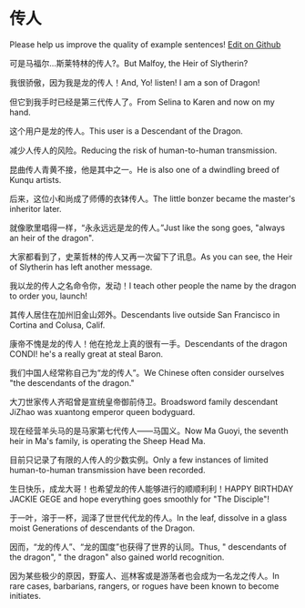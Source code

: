 # 传人

Please help us improve the quality of example sentences! [Edit on Github](https://github.com/jiyushe/jiyu-example-sentence-source/blob/main/chinese/chuanren.md)

<p><span class="chinese">可是马福尔…斯莱特林的传人?。</span><span class="english">But Malfoy, the Heir of Slytherin?</span></p>

<p><span class="chinese">我很骄傲，因为我是龙的传人！</span><span class="english">And, Yo! listen! I am a son of Dragon!</span></p>

<p><span class="chinese">但它到我手时已经是第三代传人了。</span><span class="english">From Selina to Karen and now on my hand.</span></p>

<p><span class="chinese">这个用户是龙的传人。</span><span class="english">This user is a Descendant of the Dragon.</span></p>

<p><span class="chinese">减少人传人的风险。</span><span class="english">Reducing the risk of human-to-human transmission.</span></p>

<p><span class="chinese">昆曲传人青黄不接，他是其中之一。</span><span class="english">He is also one of a dwindling breed of Kunqu artists.</span></p>

<p><span class="chinese">后来，这位小和尚成了师傅的衣钵传人。</span><span class="english">The little bonzer became the master's inheritor later.</span></p>

<p><span class="chinese">就像歌里唱得一样，“永永远远是龙的传人。”</span><span class="english">Just like the song goes, "always an heir of the dragon".</span></p>

<p><span class="chinese">大家都看到了，史莱哲林的传人又再一次留下了讯息。</span><span class="english">As you can see, the Heir of Slytherin has left another message.</span></p>

<p><span class="chinese">我以龙的传人之名命令你，发动！</span><span class="english">I teach other people the name by the dragon to order you, launch!</span></p>

<p><span class="chinese">其传人居住在加州旧金山郊外。</span><span class="english">Descendants live outside San Francisco in Cortina and Colusa, Calif.</span></p>

<p><span class="chinese">康帝不愧是龙的传人！他在抢龙上真的很有一手。</span><span class="english">Descendants of the dragon CONDI! he's a really great at steal Baron.</span></p>

<p><span class="chinese">我们中国人经常称自己为“龙的传人”。</span><span class="english">We Chinese often consider ourselves "the descendants of the dragon."</span></p>

<p><span class="chinese">大刀世家传人齐昭曾是宣统皇帝御前侍卫。</span><span class="english">Broadsword family descendant JiZhao was xuantong emperor queen bodyguard.</span></p>

<p><span class="chinese">现在经营羊头马的是马家第七代传人——马国义。</span><span class="english">Now Ma Guoyi, the seventh heir in Ma's family, is operating the Sheep Head Ma.</span></p>

<p><span class="chinese">目前只记录了有限的人传人的少数实例。</span><span class="english">Only a few instances of limited human-to-human transmission have been recorded.</span></p>

<p><span class="chinese">生日快乐，成龙大哥！也希望龙的传人能够进行的顺顺利利！</span><span class="english">HAPPY BIRTHDAY JACKIE GEGE and hope everything goes smoothly for "The Disciple"!</span></p>

<p><span class="chinese">于一叶，溶于一杯，润泽了世世代代龙的传人。</span><span class="english">In the leaf, dissolve in a glass moist Generations of descendants of the Dragon.</span></p>

<p><span class="chinese">因而，“龙的传人”、“龙的国度”也获得了世界的认同。</span><span class="english">Thus, " descendants of the dragon", " the dragon" also gained world recognition.</span></p>

<p><span class="chinese">因为某些极少的原因，野蛮人、巡林客或是游荡者也会成为一名龙之传人。</span><span class="english">In rare cases, barbarians, rangers, or rogues have been known to become initiates.</span></p>

